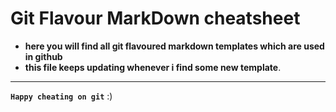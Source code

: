 # **Git Flavour MarkDown cheatsheet**

* **here you will find all git flavoured markdown templates which are used in github** 
* **this file keeps updating whenever i find some new template**.
---

 **`Happy cheating on git`** :)

